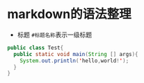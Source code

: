 # markdown的语法整理

- 标题 `#标题名称`表示一级标题

```java
public class Test{
  public static void main(String [] args){
    System.out.println('hello,world!');
  }
}
```